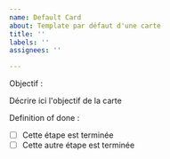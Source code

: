 ```yaml
---
name: Default Card
about: Template par défaut d'une carte
title: ''
labels: ''
assignees: ''

---
```


Objectif : 

Décrire ici l'objectif de la carte

Definition of done : 

- [  ] Cette étape est terminée
- [  ] Cette autre étape est terminée
